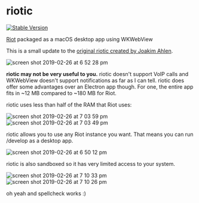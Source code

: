 # riotic
[![Stable Version](https://img.shields.io/badge/download-stable-green.svg)](https://github.com/aaronraimist/riotic/releases/latest)

[Riot](https://github.com/vector-im/riot-web) packaged as a macOS desktop app using WKWebView

This is a small update to the [original riotic created by Joakim Ahlen](https://bitbucket.org/riotic/riotic).

![screen shot 2019-02-26 at 6 52 28 pm](https://user-images.githubusercontent.com/5855073/53457374-d123cb00-39f7-11e9-94ad-5d53384364b7.png)


**riotic may not be very useful to you.** riotic doesn't support VoIP calls and WKWebView doesn't support
notifications as far as I can tell. riotic does offer some advantages over an Electron app though. For one,
the entire app fits in ~12 MB compared to ~180 MB for Riot. 


riotic uses less than half of the RAM that Riot uses:

![screen shot 2019-02-26 at 7 03 59 pm](https://user-images.githubusercontent.com/5855073/53457846-5196fb80-39f9-11e9-930c-2feede66218b.png)
![screen shot 2019-02-26 at 7 03 49 pm](https://user-images.githubusercontent.com/5855073/53457847-5196fb80-39f9-11e9-93d9-c7bbe7e5d812.png)


riotic allows you to use any Riot instance you want. That means you can run /develop as a desktop app.

![screen shot 2019-02-26 at 6 50 12 pm](https://user-images.githubusercontent.com/5855073/53457376-d1bc6180-39f7-11e9-851f-13fa24cb29f1.png)


riotic is also sandboxed so it has very limited access to your system.

![screen shot 2019-02-26 at 7 10 33 pm](https://user-images.githubusercontent.com/5855073/53458083-4c867c00-39fa-11e9-9e35-e51307b9ace9.png)
![screen shot 2019-02-26 at 7 10 26 pm](https://user-images.githubusercontent.com/5855073/53458084-4c867c00-39fa-11e9-9d47-6f7deeac97f7.png)

oh yeah and spellcheck works :)
